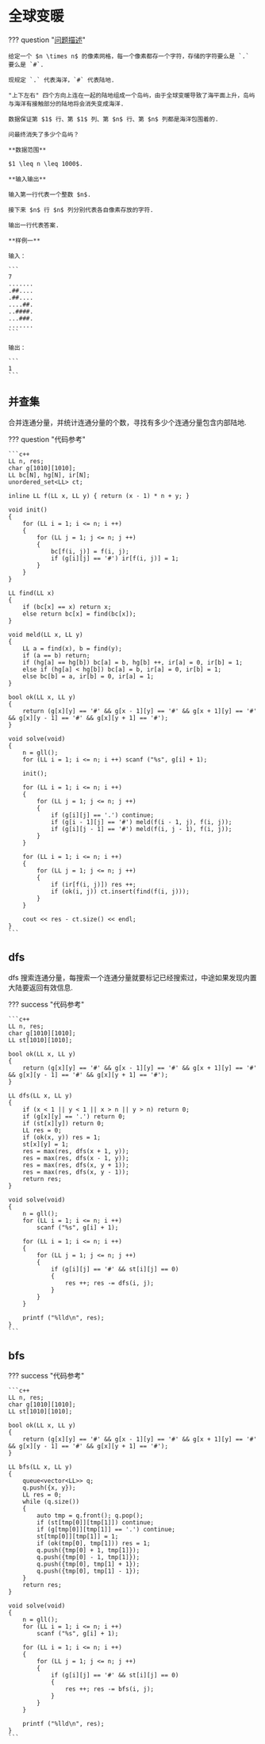 # 全球变暖

??? question "[问题描述](https://www.lanqiao.cn/problems/178/learning/)"

    给定一个 $n \times n$ 的像素网格，每一个像素都存一个字符，存储的字符要么是 `.` 要么是 `#`.

    现规定 `.` 代表海洋，`#` 代表陆地.

    "上下左右" 四个方向上连在一起的陆地组成一个岛屿，由于全球变暖导致了海平面上升，岛屿与海洋有接触部分的陆地将会消失变成海洋.

    数据保证第 $1$ 行、第 $1$ 列、第 $n$ 行、第 $n$ 列都是海洋包围着的.

    问最终消失了多少个岛屿？

    **数据范围**

    $1 \leq n \leq 1000$.

    **输入输出**

    输入第一行代表一个整数 $n$.

    接下来 $n$ 行 $n$ 列分别代表各自像素存放的字符.

    输出一行代表答案.

    **样例一**

    输入：

    ```
    7
    .......
    .##....
    .##....
    ....##.
    ..####.
    ...###.
    .......
    ```

    输出：

    ```
    1
    ```

## 并查集

合并连通分量，并统计连通分量的个数，寻找有多少个连通分量包含内部陆地.

??? question "代码参考"

    ```c++
    LL n, res;
    char g[1010][1010];
    LL bc[N], hg[N], ir[N];
    unordered_set<LL> ct;

    inline LL f(LL x, LL y) { return (x - 1) * n + y; } 

    void init() 
    {
        for (LL i = 1; i <= n; i ++)
        {
            for (LL j = 1; j <= n; j ++)
            {
                bc[f(i, j)] = f(i, j); 
                if (g[i][j] == '#') ir[f(i, j)] = 1;
            }
        }
    }

    LL find(LL x) 
    {
        if (bc[x] == x) return x;
        else return bc[x] = find(bc[x]);
    }

    void meld(LL x, LL y)
    {
        LL a = find(x), b = find(y);
        if (a == b) return;
        if (hg[a] == hg[b]) bc[a] = b, hg[b] ++, ir[a] = 0, ir[b] = 1;
        else if (hg[a] < hg[b]) bc[a] = b, ir[a] = 0, ir[b] = 1;
        else bc[b] = a, ir[b] = 0, ir[a] = 1;
    }

    bool ok(LL x, LL y)
    {
        return (g[x][y] == '#' && g[x - 1][y] == '#' && g[x + 1][y] == '#' && g[x][y - 1] == '#' && g[x][y + 1] == '#');
    }

    void solve(void)
    {
        n = gll();
        for (LL i = 1; i <= n; i ++) scanf ("%s", g[i] + 1);

        init();

        for (LL i = 1; i <= n; i ++)
        {
            for (LL j = 1; j <= n; j ++)
            {
                if (g[i][j] == '.') continue;
                if (g[i - 1][j] == '#') meld(f(i - 1, j), f(i, j));
                if (g[i][j - 1] == '#') meld(f(i, j - 1), f(i, j));
            }
        }

        for (LL i = 1; i <= n; i ++)
        {
            for (LL j = 1; j <= n; j ++)
            {
                if (ir[f(i, j)]) res ++;
                if (ok(i, j)) ct.insert(find(f(i, j)));
            }
        }

        cout << res - ct.size() << endl;
    }
    ```

## dfs

dfs 搜索连通分量，每搜索一个连通分量就要标记已经搜索过，中途如果发现内置大陆要返回有效信息.

??? success "代码参考"

    ```c++
    LL n, res;
    char g[1010][1010];
    LL st[1010][1010];

    bool ok(LL x, LL y)
    {
        return (g[x][y] == '#' && g[x - 1][y] == '#' && g[x + 1][y] == '#' && g[x][y - 1] == '#' && g[x][y + 1] == '#');
    }

    LL dfs(LL x, LL y)
    {
        if (x < 1 || y < 1 || x > n || y > n) return 0;
        if (g[x][y] == '.') return 0;
        if (st[x][y]) return 0;
        LL res = 0;
        if (ok(x, y)) res = 1;
        st[x][y] = 1;
        res = max(res, dfs(x + 1, y));
        res = max(res, dfs(x - 1, y));
        res = max(res, dfs(x, y + 1));
        res = max(res, dfs(x, y - 1));
        return res;
    }

    void solve(void)
    {
        n = gll();
        for (LL i = 1; i <= n; i ++) 
            scanf ("%s", g[i] + 1);

        for (LL i = 1; i <= n; i ++)
        {
            for (LL j = 1; j <= n; j ++)
            {
                if (g[i][j] == '#' && st[i][j] == 0)
                {
                    res ++; res -= dfs(i, j);
                }
            }
        }

        printf ("%lld\n", res);
    }
    ```

## bfs

??? success "代码参考"

    ```c++
    LL n, res;
    char g[1010][1010];
    LL st[1010][1010];

    bool ok(LL x, LL y)
    {
        return (g[x][y] == '#' && g[x - 1][y] == '#' && g[x + 1][y] == '#' && g[x][y - 1] == '#' && g[x][y + 1] == '#');
    }

    LL bfs(LL x, LL y)
    {
        queue<vector<LL>> q;
        q.push({x, y});
        LL res = 0;
        while (q.size())
        {
            auto tmp = q.front(); q.pop();
            if (st[tmp[0]][tmp[1]]) continue;
            if (g[tmp[0]][tmp[1]] == '.') continue;
            st[tmp[0]][tmp[1]] = 1;
            if (ok(tmp[0], tmp[1])) res = 1;
            q.push({tmp[0] + 1, tmp[1]});
            q.push({tmp[0] - 1, tmp[1]});
            q.push({tmp[0], tmp[1] + 1});
            q.push({tmp[0], tmp[1] - 1});
        }
        return res;
    }

    void solve(void)
    {
        n = gll();
        for (LL i = 1; i <= n; i ++) 
            scanf ("%s", g[i] + 1);

        for (LL i = 1; i <= n; i ++)
        {
            for (LL j = 1; j <= n; j ++)
            {
                if (g[i][j] == '#' && st[i][j] == 0)
                {
                    res ++; res -= bfs(i, j);
                }
            }
        }

        printf ("%lld\n", res);
    }
    ```